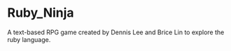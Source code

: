 Ruby_Ninja
==========

A text-based RPG game created by Dennis Lee and Brice Lin to explore the ruby language.

